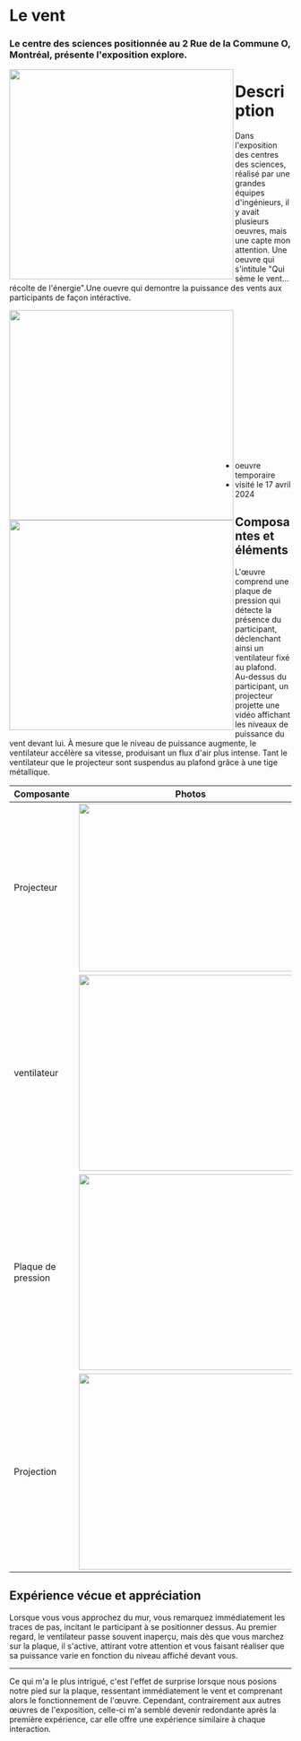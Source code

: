 # Le vent

### Le centre des sciences positionnée au 2 Rue de la Commune O, Montréal, présente l'exposition explore.

<p align="left"> <img align="left" width="400" height="375" src="media/devant_centre.jpg">

# Description

Dans l'exposition des centres des sciences, réalisé par une grandes équipes d'ingénieurs, il y avait plusieurs oeuvres, mais une capte mon attention. Une oeuvre qui s'intitule "Qui sème le vent... récolte de l'énergie".Une ouevre qui demontre la puissance des vents aux participants de façon intéractive.
 <p align="left"> <img align="left" width="400" height="375" src="media/personne1_science.jpg">
  <p align="right"> <img align="left" width="400" height="375" src="media/personne2_science.jpg">
  
   <br><br><br><br><br><br><br><br><br><br><br><br><br><br><br>
   
- oeuvre temporaire
- visité le 17 avril 2024

## Composantes et éléments
L'œuvre comprend une plaque de pression qui détecte la présence du participant, déclenchant ainsi un ventilateur fixé au plafond. Au-dessus du participant, un projecteur projette une vidéo affichant les niveaux de puissance du vent devant lui. À mesure que le niveau de puissance augmente, le ventilateur accélère sa vitesse, produisant un flux d'air plus intense. Tant le ventilateur que le projecteur sont suspendus au plafond grâce à une tige métallique.

| Composante         |Photos |
| ------------- | ------------- |
| Projecteur  | <img  width="400" height="300" src="./media/projecteur_science.jpg"> |
| ventilateur  |<img  width="400" height="350" src="./media/ventillateur_science.jpg"> |
| Plaque de pression  | <img  width="400" height="350" src="./media/plaque_science.jpg"> |
| Projection | <img  width="400" height="350" src="./media/projection_science.jpg"> |

## Expérience vécue et appréciation

Lorsque vous vous approchez du mur, vous remarquez immédiatement les traces de pas, incitant le participant à se positionner dessus. Au premier regard, le ventilateur passe souvent inaperçu, mais dès que vous marchez sur la plaque, il s'active, attirant votre attention et vous faisant réaliser que sa puissance varie en fonction du niveau affiché devant vous.

----


Ce qui m'a le plus intrigué, c'est l'effet de surprise lorsque nous posions notre pied sur la plaque, ressentant immédiatement le vent et comprenant alors le fonctionnement de l'œuvre. Cependant, contrairement aux autres œuvres de l'exposition, celle-ci m'a semblé devenir redondante après la première expérience, car elle offre une expérience similaire à chaque interaction.
